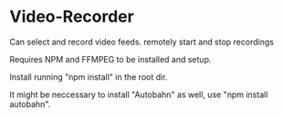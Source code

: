 # Video-Recorder
Can select and record video feeds. remotely start and stop recordings

Requires NPM and FFMPEG to be installed and setup. 

Install running "npm install" in the root dir.

It might be neccessary to install "Autobahn" as well, use "npm install autobahn".
